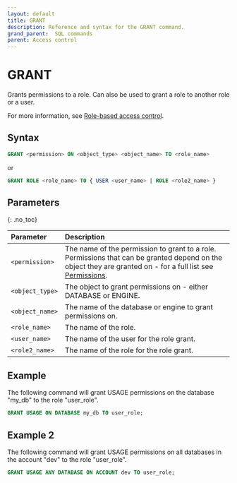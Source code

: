 ```yaml
---
layout: default
title: GRANT
description: Reference and syntax for the GRANT command.
grand_parent:  SQL commands
parent: Access control
---
```


# GRANT
Grants permissions to a role. Can also be used to grant a role to another role or a user. 

For more information, see [Role-based access control](../../../Guides/security/rbac.md).

## Syntax

```sql
GRANT <permission> ON <object_type> <object_name> TO <role_name>
```

or

```sql
GRANT ROLE <role_name> TO { USER <user_name> | ROLE <role2_name> }
```

## Parameters 
{: .no_toc} 

| Parameter  | Description |
| :--------- | :---------- |
| `<permission>` | The name of the permission to grant to a role. Permissions that can be granted depend on the object they are granted on - for a full list see [Permissions](../../../Guides/security/rbac.md#permissions). |
| `<object_type>` | The object to grant permissions on - either DATABASE or ENGINE. |
| `<object_name>` | The name of the database or engine to grant permissions on. |
| `<role_name>` | The name of the role. |
| `<user_name>` | The name of the user for the role grant. |
| `<role2_name>` | The name of the role for the role grant. |

## Example

The following command will grant USAGE permissions on the database "my_db" to the role "user_role".

```sql
GRANT USAGE ON DATABASE my_db TO user_role;
```

## Example 2

The following command will grant USAGE permissions on all databases in the account "dev" to the role "user_role".

```sql
GRANT USAGE ANY DATABASE ON ACCOUNT dev TO user_role;
```
